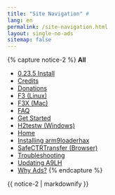 ```yaml
---
title: "Site Navigation" #
lang: en
permalink: /site-navigation.html
layout: single-no-ads
sitemap: false
---
```


{% capture notice-2 %}
**All**

+ [0.23.5 Install](0.23.5-install)
+ [Credits](credits)
+ [Donations](donations)
+ [F3 (Linux)](f3-(linux))
+ [F3X (Mac)](f3x-(mac))
+ [FAQ](faq)
+ [Get Started](get-started)
+ [H2testw (Windows)](h2testw-(windows))
+ [Home](/)
+ [Installing arm9loaderhax](installing-arm9loaderhax)
+ [SafeCTRTransfer (Browser)](safectrtransfer-(browser))
+ [Troubleshooting](troubleshooting)
+ [Updating A9LH](updating-a9lh)
+ [Why Ads?](why-ads)
{% endcapture %}
<div class="notice--primary">{{ notice-2 | markdownify }}</div>
